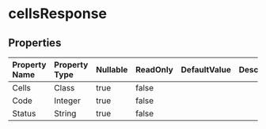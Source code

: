 # **cellsResponse**

 

## **Properties**

| Property Name | Property Type | Nullable |  ReadOnly | DefaultValue | Description | 
| :- | :- | :- |:- |  :- | :- |
|Cells|Class|true|false |  ||
|Code|Integer|true|false |  ||
|Status|String|true|false |  ||


